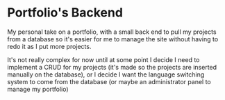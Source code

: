 # Portfolio's Backend

My personal take on a portfolio, with a small back end to pull my projects from a database so it's easier for me to manage the site without having to redo it as I put more projects.

It's not really complex for now until at some point I decide I need to implement a CRUD for my projects (it's made so the projects are inserted manually on the database), or I decide I want the language switching system to come from the database (or maybe an administrator panel to manage my portfolio)